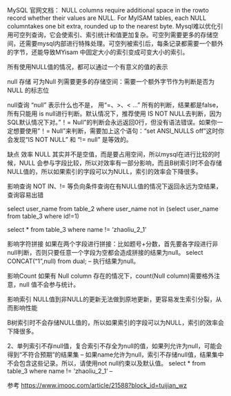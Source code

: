 MySQL 官网文档： 
NULL columns require additional space in the rowto record whether their values are NULL. For MyISAM tables, each NULL columntakes one bit extra, rounded up to the nearest byte. 
Mysql难以优化引用可空列查询，它会使索引、索引统计和值更加复杂。可空列需要更多的存储空间，还需要mysql内部进行特殊处理。可空列被索引后，每条记录都需要一个额外的字节，还能导致MYisam 中固定大小的索引变成可变大小的索引。

所有使用NULL值的情况，都可以通过一个有意义的值的表示

null
存储
可为Null 列需要更多的存储空间：需要一个额外字节作为判断是否为 NULL 的标志位

null查询
“null” 表示什么也不是， 用“=、>、< …” 所有的判断，结果都是false，所有只能用 is null进行判断。默认情况下，推荐使用 IS NOT NULL去判断，因为SQL默认情况下对。”！= Null”的判断会永远返回0行，但没有语法错误。如果你一定想要使用”！= Null”来判断，需要加上这个语句：“set ANSI_NULLS off”这时你会发现“IS NOT NULL” 和 “!= null” 是等效的。

缺点
效率
NULL 其实并不是空值，而是要占用空间，所以mysql在进行比较的时候，NULL 会参与字段比较，所以对效率有一部分影响，而且B树索引时不会存储NULL值的，所以如果索引的字段可以为NULL，索引的效率会下降很多。

影响查询
NOT IN、!= 等负向条件查询在有NULL值的情况下返回永远为空结果，查询容易出错

select user_name from table_2 where user_name not in (select user_name from table_3 where id!=1)

select * from table_3 where name != ‘zhaoliu_2_1’

影响字符拼接
如果在两个字段进行拼接：比如题号+分数，首先要各字段进行非null判断，否则只要任意一个字段为空都会造成拼接的结果为null。 select CONCAT(“1”,null) from dual; – 执行结果为null。

影响Count
如果有 Null column 存在的情况下，count(Null column)需要格外注意，null 值不会参与统计。

影响索引
NULL值到非NULL的更新无法做到原地更新，更容易发生索引分裂，从而影响性能

B树索引时不会存储NULL值的，所以如果索引的字段可以为NULL，索引的效率会下降很多。

2、单列索引不存null值，复合索引不存全为null的值，如果列允许为null，可能会得到“不符合预期”的结果集 – 如果name允许为null，索引不存储null值，结果集中不会包含这些记录。所以，请使用not null约束以及默认值。 
select * from table_3 where name != ‘zhaoliu_2_1’ –

参考
https://www.imooc.com/article/21588?block_id=tuijian_wz